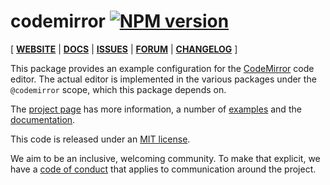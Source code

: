# codemirror [![NPM version](https://img.shields.io/npm/v/codemirror)](https://www.npmjs.org/package/codemirror)

[ [**WEBSITE**](https://codemirror.net/6/) | [**DOCS**](https://codemirror.net/6/docs/ref/#codemirror) | [**ISSUES**](https://github.com/codemirror/codemirror.next/issues) | [**FORUM**](https://discuss.codemirror.net/c/next/) | [**CHANGELOG**](https://github.com/codemirror/basic-setup/blob/main/CHANGELOG.md) ]

This package provides an example configuration for the
[CodeMirror](https://codemirror.net/6/) code editor. The actual editor
is implemented in the various packages under the `@codemirror` scope,
which this package depends on.

The [project page](https://codemirror.net/6/) has more information, a
number of [examples](https://codemirror.net/6/examples/) and the
[documentation](https://codemirror.net/6/docs/).

This code is released under an
[MIT license](https://github.com/codemirror/basic-setup/tree/main/LICENSE).

We aim to be an inclusive, welcoming community. To make that explicit,
we have a [code of
conduct](http://contributor-covenant.org/version/1/1/0/) that applies
to communication around the project.
